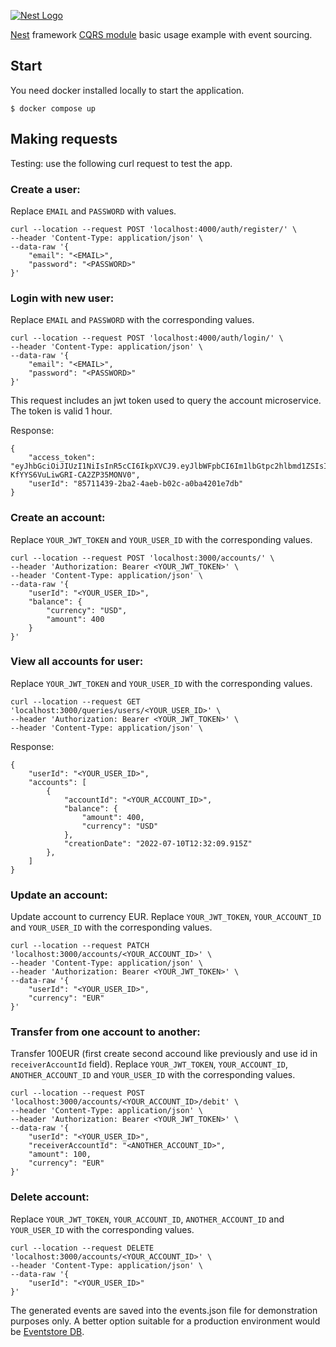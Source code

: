 [![Nest Logo](http://kamilmysliwiec.com/public/nest-logo.png)](http://kamilmysliwiec.com/)

[Nest](https://github.com/kamilmysliwiec/nest) framework [CQRS module](https://github.com/kamilmysliwiec/nest-cqrs) basic usage example with event sourcing.

## Start
You need docker installed locally to start the application.

```
$ docker compose up
```

## Making requests
Testing: use the following curl request to test the app.

### Create a user:
Replace `EMAIL` and `PASSWORD` with values.

```
curl --location --request POST 'localhost:4000/auth/register/' \
--header 'Content-Type: application/json' \
--data-raw '{
    "email": "<EMAIL>",
    "password": "<PASSWORD>"
}'
```

### Login with new user:
Replace `EMAIL` and `PASSWORD` with the corresponding values.

```
curl --location --request POST 'localhost:4000/auth/login/' \
--header 'Content-Type: application/json' \
--data-raw '{
    "email": "<EMAIL>",
    "password": "<PASSWORD>"
}'

```
This request includes an jwt token used to query the account microservice.
The token is valid 1 hour.

Response:

```
{
    "access_token": "eyJhbGciOiJIUzI1NiIsInR5cCI6IkpXVCJ9.eyJlbWFpbCI6Im1lbGtpc2hlbmd1ZSIsInN1YiI6Ijg1NzExNDM5LTJiYTItNGFlYi1iMDJjLWEwYmE0MjAxZTdkYiIsImlhdCI6MTY1OTM3OTMwMiwiZXhwIjoxNjU5Mzg1MzAyfQ.zeL0DpVdyF8Hadp-KfYYS6VuLiwGRI-CA2ZP35MONV0",
    "userId": "85711439-2ba2-4aeb-b02c-a0ba4201e7db"
}
```

### Create an account:
Replace `YOUR_JWT_TOKEN` and `YOUR_USER_ID` with the corresponding values.

```
curl --location --request POST 'localhost:3000/accounts/' \
--header 'Authorization: Bearer <YOUR_JWT_TOKEN>' \
--header 'Content-Type: application/json' \
--data-raw '{
    "userId": "<YOUR_USER_ID>",
    "balance": {
        "currency": "USD",
        "amount": 400
    }
}'
```

### View all accounts for user:
Replace `YOUR_JWT_TOKEN` and `YOUR_USER_ID` with the corresponding values.
```
curl --location --request GET 'localhost:3000/queries/users/<YOUR_USER_ID>' \
--header 'Authorization: Bearer <YOUR_JWT_TOKEN>' \
--header 'Content-Type: application/json' \
```
Response:

```
{
    "userId": "<YOUR_USER_ID>",
    "accounts": [
        {
            "accountId": "<YOUR_ACCOUNT_ID>",
            "balance": {
                "amount": 400,
                "currency": "USD"
            },
            "creationDate": "2022-07-10T12:32:09.915Z"
        },
    ]
}
```

### Update an account:
Update account to currency EUR.
Replace `YOUR_JWT_TOKEN`, `YOUR_ACCOUNT_ID` and `YOUR_USER_ID` with the corresponding values.
```
curl --location --request PATCH 'localhost:3000/accounts/<YOUR_ACCOUNT_ID>' \
--header 'Content-Type: application/json' \
--header 'Authorization: Bearer <YOUR_JWT_TOKEN>' \
--data-raw '{
    "userId": "<YOUR_USER_ID>",
    "currency": "EUR"
}'
```

### Transfer from one account to another:
Transfer 100EUR (first create second accound like previously and use id in `receiverAccountId` field).
Replace `YOUR_JWT_TOKEN`, `YOUR_ACCOUNT_ID`, `ANOTHER_ACCOUNT_ID` and `YOUR_USER_ID` with the corresponding values.
```
curl --location --request POST 'localhost:3000/accounts/<YOUR_ACCOUNT_ID>/debit' \
--header 'Content-Type: application/json' \
--header 'Authorization: Bearer <YOUR_JWT_TOKEN>' \
--data-raw '{
    "userId": "<YOUR_USER_ID>",
    "receiverAccountId": "<ANOTHER_ACCOUNT_ID>",
    "amount": 100,
    "currency": "EUR"
}'
```

### Delete account:
Replace `YOUR_JWT_TOKEN`, `YOUR_ACCOUNT_ID`, `ANOTHER_ACCOUNT_ID` and `YOUR_USER_ID` with the corresponding values.
```
curl --location --request DELETE 'localhost:3000/accounts/<YOUR_ACCOUNT_ID>' \
--header 'Content-Type: application/json' \
--data-raw '{
    "userId": "<YOUR_USER_ID>"
}'
```

The generated events are saved into the events.json file for demonstration purposes only. 
A better option suitable for a production environment would be [Eventstore DB](https://www.eventstore.com/).
